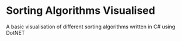 # Sorting Algorithms Visualised

A basic visualisation of different sorting algorithms written in C# using DotNET
